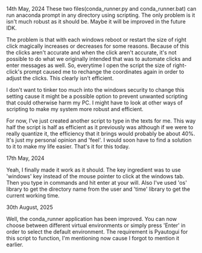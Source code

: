 14th May, 2024
These two files(conda_runner.py and conda_runner.bat) can run anaconda prompt in any directory using scripting. The only problem is it isn't much robust as it should be. Maybe it will be improved in the future IDK.

The problem is that with each windows reboot or restart the size of right click magically increases or decreases for some reasons. Because of this the clicks aren't accurate and when the click aren't accurate, it's not possible to do what we originally intended that was to automate clicks and enter messages as well. So, everytime I open the script the size of right-click's prompt caused me to rechange the coordinates again in order to adjust the clicks. This clearly isn't efficient.

I don't want to tinker too much into the windows security to change this setting cause it might be a possible option to prevent unwanted scripting that could otherwise harm my PC. I might have to look at other ways of scripting to make my system more robust and efficient.

For now, I've just created another script to type in the texts for me. This way half the script is half as efficient as it previously was although if we were to really quantize it, the efficiency that it brings would probably be about 40%. It's just my personal opinion and 'feel'. I would soon have to find a solution to it to make my life easier. That's it for this today.

17th May, 2024

Yeah, I finally made it work as it should. The key ingredient was to use 'windows' key instead of the mouse pointer to click at the windows tab. Then you type in commands and hit enter at your will. Also I've used 'os' library to get the directory name from the user and 'time' library to get the current working time.

30th August, 2025

Well, the conda_runner application has been improved. You can now choose between different virtual environments or simply press 'Enter' in order to select the default environment. The requirement is Pyautogui for this script to function, I'm mentioning now cause I forgot to mention it earlier.
